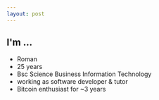 ```yaml
---
layout: post
---
```


## I'm ...

* Roman
* 25 years
* Bsc Science Business Information Technology
* working as software developer & tutor
* Bitcoin enthusiast for ~3 years
